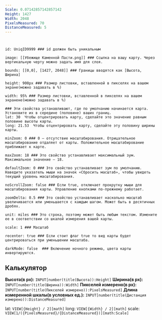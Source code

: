 ```yaml
---
Scale: 0.07142857142857142
Height: 1427
Width: 2048
PixelsMeasured: 70
DistanceMeasured: 5
---
```



```leaflet  


id: UniqID9999 ### id должен быть уникальным

image: [[Убежище Каменной Пасти.png]] ### Ссылка на вашу карту. Через вертикальную черту можно задать имя для слоя.

bounds: [[0,0], [1427, 2048]] ### Границы вводятся как [Высота, Ширина]

height: 900px ### Размер листовки, вставленной в пикселях на вашем экране(можно задавать в %) 

width: 95% ### Размер листовки, вставленной в пикселях на вашем экраненe(можно задавать в %)

### Эти свойства устанавливают, где по умолчанию начинается карта. Установите их в середине (половине) ваших границ. 
lat: 30  Чтобы отцентрировать карту, сделайте это значение равным половине высоты карты.
long: 21.53  Чтобы отцентрировать карту, сделайте эту половину ширины карты.

minZoom: 0 ### 0 — отсутствие масштабирования. Отрицательное масштабирование отдаляет от карты. Положительное масштабирование приближает к карте.

maxZoom: 18 ### Это свойство устанавливает максимальный зум. Максимальное значение — 18.

defaultZoom: 0 ### Это свойство устанавливает зум по умолчанию. Наведите указатель мыши на значок «Сбросить масштаб», чтобы увидеть текущий уровень масштабирования.

noScrollZoom: false ### Если true, отключает прокрутку мыши для масштабирования карты. Управление кнопками по-прежнему работает.

zoomDelta: 0.5 ### Это свойство устанавливает насколько масштаб увеличивается или уменьшается с каждым шагом. Может быть в десятичных дробях.
 
unit: miles ### Это строка, поэтому может быть любым текстом. Измените ее в соответствии со шкалой измерения вашей карты.

scale: 1 ### Масштаб

recenter: true ### Если стоит флаг true то вид карты будет центрироваться при уменьшении масштаба.

darkMode: false  ### Включение ночного режима, цвета карты инвертируются.
```


## Калькулятор
**Высота(в px):** `INPUT[number(title(Высота)):Height]`
**Ширина(в px):** `INPUT[number(title(Ширина)):Width]`
**Пикселей измерено(в px):** `INPUT[number(title(Пикселей измерено)):PixelsMeasured]`
**Длина измеренной шкалы(в условных ед.):** `INPUT[number(title(Дистанция измерено)):DistanceMeasured]`

lat: `VIEW[{Height} / 2][math]` 
long: `VIEW[{Width} / 2][math]` 
scale: `VIEW[1/({PixelsMeasured}/{DistanceMeasured})][math:Scale]`